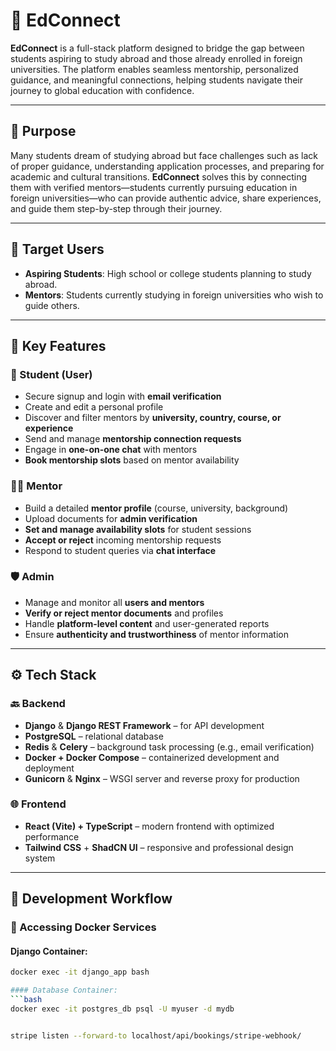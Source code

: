 # 🚀 EdConnect

**EdConnect** is a full-stack platform designed to bridge the gap between students aspiring to study abroad and those already enrolled in foreign universities. The platform enables seamless mentorship, personalized guidance, and meaningful connections, helping students navigate their journey to global education with confidence.

---

## 🎯 Purpose

Many students dream of studying abroad but face challenges such as lack of proper guidance, understanding application processes, and preparing for academic and cultural transitions. **EdConnect** solves this by connecting them with verified mentors—students currently pursuing education in foreign universities—who can provide authentic advice, share experiences, and guide them step-by-step through their journey.

---

## 👥 Target Users

- **Aspiring Students**: High school or college students planning to study abroad.
- **Mentors**: Students currently studying in foreign universities who wish to guide others.
---

## 🔧 Key Features

### 👤 Student (User)
- Secure signup and login with **email verification**
- Create and edit a personal profile
- Discover and filter mentors by **university, country, course, or experience**
- Send and manage **mentorship connection requests**
- Engage in **one-on-one chat** with mentors
- **Book mentorship slots** based on mentor availability

### 🧑‍🏫 Mentor
- Build a detailed **mentor profile** (course, university, background)
- Upload documents for **admin verification**
- **Set and manage availability slots** for student sessions
- **Accept or reject** incoming mentorship requests
- Respond to student queries via **chat interface**

### 🛡️ Admin
- Manage and monitor all **users and mentors**
- **Verify or reject mentor documents** and profiles
- Handle **platform-level content** and user-generated reports
- Ensure **authenticity and trustworthiness** of mentor information

---

## ⚙️ Tech Stack

### 🔙 Backend
- **Django** & **Django REST Framework** – for API development
- **PostgreSQL** – relational database
- **Redis** & **Celery** – background task processing (e.g., email verification)
- **Docker + Docker Compose** – containerized development and deployment
- **Gunicorn** & **Nginx** – WSGI server and reverse proxy for production

### 🌐 Frontend
- **React (Vite) + TypeScript** – modern frontend with optimized performance
- **Tailwind CSS** + **ShadCN UI** – responsive and professional design system

---

## 🧪 Development Workflow

### 🐳 Accessing Docker Services

#### Django Container:
```bash
docker exec -it django_app bash

#### Database Container:
```bash
docker exec -it postgres_db psql -U myuser -d mydb


stripe listen --forward-to localhost/api/bookings/stripe-webhook/